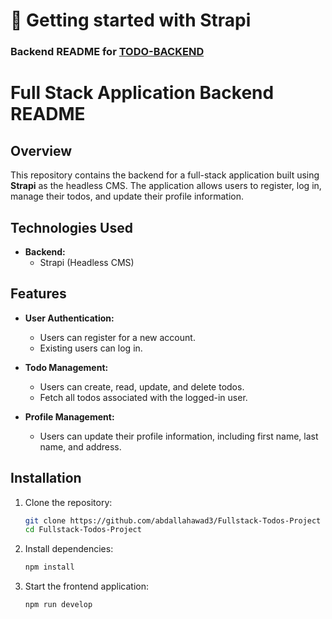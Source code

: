 # 🚀 Getting started with Strapi

### Backend README for [TODO-BACKEND](https://github.com/abdallahawad3/TODO-BACKEND)

# Full Stack Application Backend README

## Overview

This repository contains the backend for a full-stack application built using **Strapi** as the headless CMS. The application allows users to register, log in, manage their todos, and update their profile information.

## Technologies Used

- **Backend:**
  - Strapi (Headless CMS)

## Features

- **User Authentication:**
  - Users can register for a new account.
  - Existing users can log in.

- **Todo Management:**
  - Users can create, read, update, and delete todos.
  - Fetch all todos associated with the logged-in user.

- **Profile Management:**
  - Users can update their profile information, including first name, last name, and address.

## Installation

1. Clone the repository:

   ```bash
   git clone https://github.com/abdallahawad3/Fullstack-Todos-Project
   cd Fullstack-Todos-Project
   ```

2. Install dependencies:

   ```bash
   npm install
   ```

3. Start the frontend application:

   ```bash
   npm run develop
   ```
